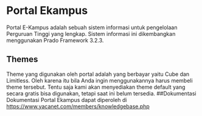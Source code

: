 # Portal Ekampus
Portal E-Kampus adalah sebuah sistem informasi untuk pengelolaan Perguruan Tinggi yang lengkap. Sistem informasi ini dikembangkan menggunakan Prado Framework 3.2.3.
## Themes
Theme yang digunakan oleh portal adalah yang berbayar yaitu Cube dan Limitless. Oleh karena itu bila Anda ingin menggunakannya harus membeli theme tersebut. Tentu saja kami akan menyediakan theme default yang secara gratis bisa digunakan, tetapi saat ini belum tersedia.
##Dokumentasi
Dokumentasi Portal Ekampus dapat diperoleh di <a href="https://www.yacanet.com/members/knowledgebase.php">https://www.yacanet.com/members/knowledgebase.php</a>
